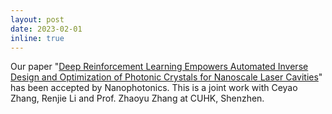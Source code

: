 ```yaml
---
layout: post
date: 2023-02-01
inline: true
---
```


Our paper "<a href="https://www.degruyter.com/document/doi/10.1515/nanoph-2022-0692/html">Deep Reinforcement Learning Empowers Automated Inverse Design and Optimization of Photonic Crystals for Nanoscale Laser Cavities</a>" has been accepted by Nanophotonics. This is a joint work with Ceyao Zhang, Renjie Li and Prof. Zhaoyu Zhang at CUHK, Shenzhen. 